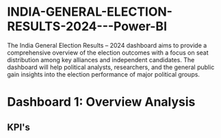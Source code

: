 # INDIA-GENERAL-ELECTION-RESULTS-2024---Power-BI
The India General Election Results – 2024 dashboard aims to provide a comprehensive overview of the election outcomes with a focus on seat distribution among key alliances and independent candidates. The dashboard will help political analysts, researchers, and the general public gain insights into the election performance of major political groups.

# Dashboard 1: Overview Analysis
## KPI's

